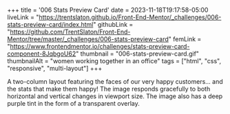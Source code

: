 +++
title = '006 Stats Preview Card'
date = 2023-11-18T19:17:58-05:00
liveLink = "https://trentslaton.github.io/Front-End-Mentor/_challenges/006-stats-preview-card/index.html"
githubLink = "https://github.com/TrentSlaton/Front-End-Mentor/tree/master/_challenges/006-stats-preview-card"
femLink = "https://www.frontendmentor.io/challenges/stats-preview-card-component-8JqbgoU62"
thumbnail = "006-stats-preview-card.gif"
thumbnailAlt = "women working together in an office"
tags = ["html", "css", "responsive", "multi-layout"]
+++

A two-column layout featuring the faces of our very happy customers... and the stats that make them happy! The image responds gracefully to both horizontal and vertical changes in viewport size. The image also has a deep purple tint in the form of a transparent overlay.
